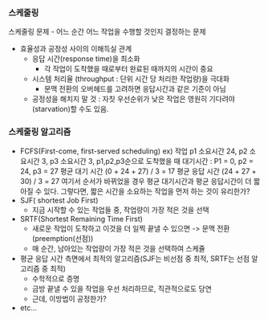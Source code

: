### 스케줄링
스케줄링 문제 - 어느 순간 어느 작업을 수행할 것인지 결정하는 문제

* 효율성과 공정성 사이의 이해득실 관계
	* 응답 시간(response time)을 최소화
		* 각 작업이 도착했을 때로부터 완료된 때까지의 시간이 중요
	* 시스템 처리율 (throughput : 단위 시간 당 처리한 작업량)을 극대화
		* 문맥 전환의 오버헤드를 고려하면 응답시간과 같은 기준이 아님
	* 공정성을 해치지 말 것 : 자칫 우선순위가 낮은 작업은 영원히 기다려야(starvation)할 수도 있음.
### 스케줄링 알고리즘
* FCFS(First-come, first-served scheduling)
	ex) 작업 p1 소요시간 24, p2 소요시간 3, p3 소요시간 3, p1,p2,p3순으로 도착했을 때
	대기시간 : P1 = 0, p2 = 24, p3 = 27
	평균 대기 시간 (0 + 24 + 27) / 3 = 17
	평균 응답 시간 (24 + 27 + 30) / 3 = 27
	여기서 순서가 바뀌었을 경우 평균 대기시간과 평균 응답시간이 더 짧아질 수 있다.
	그렇다면, 짧은 시간을 소요하는 작업을 먼저 하는 것이 유리한가?
* SJF( shortest Job First)
	* 지금 시작할 수 있는 작업들 중, 작업량이 가장 적은 것을 선택
* SRTF(Shortest Remaining Time First)
	* 새로운 작업이 도착하고 이것을 더 일찍 끝낼 수 있으면 -> 문맥 전환(preemption(선점))
	* 매 순간, 남아있는 작업량이 가장 적은 것을 선택하여 스케쥴
* 평균 응답 시간 측면에서 최적의 알고리즘(SJF는 비선점 중 최적, SRTF는 선점 알고리즘 중 최적)
	* 수학적으로 증명
	* 금방 끝낼 수 있을 작업을 우선 처리하므로, 직관적으로도 당연
	* 근데, 이방법이 공정한가?
* etc...